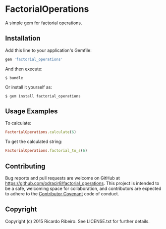 # FactorialOperations

A simple gem for factorial operations.

## Installation

Add this line to your application's Gemfile:

```ruby
gem 'factorial_operations'
```

And then execute:

    $ bundle

Or install it yourself as:

    $ gem install factorial_operations

## Usage Examples

To calculate:
```ruby
FactorialOperations.calculate(6)
```

To get the calculated string:
```ruby
FactorialOperations.factorial_to_s(6)
```

## Contributing

Bug reports and pull requests are welcome on GitHub at https://github.com/odracir8/factorial_operations. This project is intended to be a safe, welcoming space for collaboration, and contributors are expected to adhere to the [Contributor Covenant](contributor-covenant.org) code of conduct.

## Copyright

Copyright (c) 2015 Ricardo Ribeiro. See LICENSE.txt for further details.

